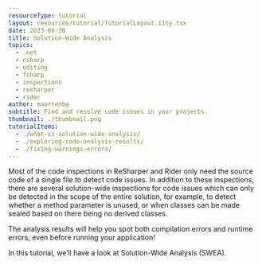 ```yaml
---
resourceType: tutorial
layout: resources/tutorial/TutorialLayout.11ty.tsx
date: 2023-06-20
title: Solution-Wide Analysis
topics:
  - .net
  - csharp
  - editing
  - fsharp
  - inspections
  - resharper
  - rider
author: maartenba
subtitle: Find and resolve code issues in your projects.
thumbnail: ./thumbnail.png
tutorialItems:
  - ./what-is-solution-wide-analysis/
  - ./exploring-code-analysis-results/
  - ./fixing-warnings-errors/
---
```


Most of the code inspections in ReSharper and Rider only need the source code of a single file to detect code issues. In addition to these inspections, there are several solution-wide inspections for code issues which can only be detected in the scope of the entire solution, for example, to detect whether a method parameter is unused, or when classes can be made sealed based on there being no derived classes.

The analysis results will help you spot both compilation errors and runtime errors, even before running your application!

In this tutorial, we’ll have a look at Solution-Wide Analysis (SWEA).
